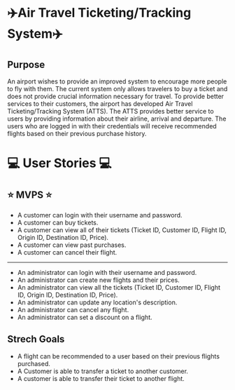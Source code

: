 # :airplane:Air Travel Ticketing/Tracking System:airplane:

## Purpose

An airport wishes to provide an improved system to encourage more people to fly with them. The current system only allows travelers to buy a ticket and does not provide crucial information necessary for travel. To provide better services to their customers, the airport has developed Air Travel Ticketing/Tracking System (ATTS). The ATTS provides better service to users by providing information about their airline, arrival and departure. The users who are logged in with their credentials will receive recommended flights based on their previous purchase history.

# :computer: User Stories :computer:

##  :star: MVPS :star:
* A customer can login with their username and password.
* A customer can buy tickets.
* A customer can view all of their tickets (Ticket ID, Customer ID, Flight ID, Origin ID, Destination ID, Price).
* A customer can view past purchases.
* A customer can cancel their flight.
____________________________________________________________________
* An administrator can login with their username and password.
* An administrator can create new flights and their prices.
* An administrator can view all the tickets (Ticket ID, Customer ID, Flight ID, Origin ID, Destination ID, Price).
* An administrator can update any location's description.
* An administrator can cancel any flight.
* An administrator can set a discount on a flight.

## Strech Goals
* A flight can be recommended to a user based on their previous flights purchased.
* A Customer is able to transfer a ticket to another customer.
* A customer is able to transfer their ticket to another flight.
